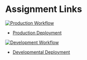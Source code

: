 # Assignment Links

[![Production Workflow](https://github.com/snehalkorade9/sk_Learning_Heroku/actions/workflows/prod.yml/badge.svg)](https://github.com/snehalkorade9/sk_Learning_Heroku/actions/workflows/prod.yml)

* [Production Deployment](https://test-prod-app1234.herokuapp.com)


[![Development Workflow](https://github.com/snehalkorade9/sk_Learning_Heroku/actions/workflows/dev.yml/badge.svg)](https://github.com/snehalkorade9/sk_Learning_Heroku/actions/workflows/dev.yml)

* [Developmental Deployment](https://test-app-skasd.herokuapp.com)

